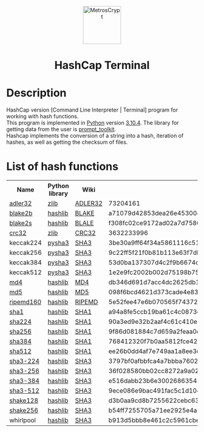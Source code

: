 <p align="center"><img src="https://user-images.githubusercontent.com/107058068/178225754-263efd37-04b1-4eb1-b21d-6e7793d62be2.png" alt="MetrosCrypt" width="100px" height="100px"></p>
<h1 align="center">HashCap Terminal</h1>

# Description
HashCap version [Command Line Interpreter | Terminal] program for working with hash functions.<br>
This program is implemented in <a href="https://www.python.org/">Python</a> version <a href="https://www.python.org/downloads/release/python-3104/">3.10.4</a>. The library for getting data from the user is <a href="https://pypi.org/project/prompt-toolkit/0.5/">prompt_toolkit</a>.<br>
Hashcap implements the conversion of a string into a hash, iteration of hashes, as well as getting the checksum of files.<br>

# List of hash functions

<table>
  <tr>
    <th>Name</th>
    <th>Python library</th>
    <th>Wiki</th>
    <th>Example</th>
  </tr>

 <tr><td><a href="https://docs.python.org/3/library/zlib.html#zlib.adler32">adler32</a></td><td><a href="https://docs.python.org/3/library/zlib.html">zlib</a></td><td><a href="https://en.wikipedia.org/wiki/Adler-32">ADLER32</a></td><td>73204161</td></tr>
 <tr><td><a href="https://docs.python.org/3/library/hashlib.html#hashlib.blake2b">blake2b</a></td><td><a href="https://pypi.org/project/hashlib/">hashlib</a></td><td><a href="https://en.wikipedia.org/wiki/BLAKE_(hash_function)">BLAKE</a></td><td>a71079d42853dea26e453004338670a53814b78137ffbed07603a41d76a483aa9bc33b582f77d30a65e6f29a896c0411f38312e1d66e0bf16386c86a89bea572</td></tr>
 <tr><td><a href="https://docs.python.org/3/library/hashlib.html#hashlib.blake2s">blake2s</a></td><td><a href="https://pypi.org/project/hashlib/">hashlib</a></td><td><a href="https://en.wikipedia.org/wiki/BLAKE_(hash_function)">BLALE</a></td><td>f308fc02ce9172ad02a7d75800ecfc027109bc67987ea32aba9b8dcc7b10150e</td></tr>
 <tr><td><a href="https://docs.python.org/3/library/zlib.html#zlib.crc32">crc32</a></td><td><a href="https://docs.python.org/3/library/zlib.html">zlib</a></td><td><a href="https://en.wikipedia.org/wiki/Cyclic_redundancy_check">CRC32</a></td><td>3632233996</td></tr>
 <tr><td>keccak224</td><td><a href="https://pypi.org/project/pysha3">pysha3</a></td><td><a href="https://en.wikipedia.org/wiki/SHA-3">SHA3</a></td><td>3be30a9ff64f34a5861116c5198987ad780165f8366e67aff4760b5e</td></tr>
 <tr><td>keccak256</td><td><a href="https://pypi.org/project/pysha3">pysha3</a></td><td><a href="https://en.wikipedia.org/wiki/SHA-3">SHA3</a></td><td>9c22ff5f21f0b81b113e63f7db6da94fedef11b2119b4088b89664fb9a3cb658</td></tr>
 <tr><td>keccak384</td><td><a href="https://pypi.org/project/pysha3">pysha3</a></td><td><a href="https://en.wikipedia.org/wiki/SHA-3">SHA3</a></td><td>53d0ba137307d4c2f9b6674c83edbd58b70c0f4340133ed0adc6fba1d2478a6a03b7788229e775d2de8ae8c0759d0527</td></tr>
 <tr><td>keccak512</td><td><a href="https://pypi.org/project/pysha3">pysha3</a></td><td><a href="https://en.wikipedia.org/wiki/SHA-3">SHA3</a></td><td>1e2e9fc2002b002d75198b7503210c05a1baac4560916a3c6d93bcce3a50d7f00fd395bf1647b9abb8d1afcc9c76c289b0c9383ba386a956da4b38934417789e</td></tr>
 <tr><td><a href="https://docs.python.org/3/library/hashlib.html">md4</a></td><td><a href="https://pypi.org/project/hashlib/">hashlib</a></td><td><a href="https://en.wikipedia.org/wiki/MD4">MD4</a></td><td>db346d691d7acc4dc2625db19f9e3f52</td></tr>
 <tr><td><a href="https://docs.python.org/3/library/hashlib.html">md5</a></td><td><a href="https://pypi.org/project/hashlib/">hashlib</a></td><td><a href="https://en.wikipedia.org/wiki/MD5">MD5</a></td><td>098f6bcd4621d373cade4e832627b4f6</td></tr>
 <tr><td><a href="https://docs.python.org/3/library/hashlib.html">ripemd160</a></td><td><a href="https://pypi.org/project/hashlib/">hashlib</a></td><td><a href="https://en.wikipedia.org/wiki/RIPEMD">RIPEMD</a></td><td>5e52fee47e6b070565f74372468cdc699de89107</td></tr>
 <tr><td><a href="https://docs.python.org/3/library/hashlib.html">sha1</a></td><td><a href="https://pypi.org/project/hashlib/">hashlib</a></td><td><a href="https://en.wikipedia.org/wiki/SHA-1">SHA1</a></td><td>a94a8fe5ccb19ba61c4c0873d391e987982fbbd3</td></tr>
 <tr><td><a href="https://docs.python.org/3/library/hashlib.html">sha224</a></td><td><a href="https://pypi.org/project/hashlib/">hashlib</a></td><td><a href="https://en.wikipedia.org/wiki/SHA-1">SHA1</a></td><td>90a3ed9e32b2aaf4c61c410eb925426119e1a9dc53d4286ade99a809</td></tr>
 <tr><td><a href="https://docs.python.org/3/library/hashlib.html">sha256</a></td><td><a href="https://pypi.org/project/hashlib/">hashlib</a></td><td><a href="https://en.wikipedia.org/wiki/SHA-1">SHA1</a></td><td>9f86d081884c7d659a2feaa0c55ad015a3bf4f1b2b0b822cd15d6c15b0f00a08</td></tr>
 <tr><td><a href="https://docs.python.org/3/library/hashlib.html">sha384</a></td><td><a href="https://pypi.org/project/hashlib/">hashlib</a></td><td><a href="https://en.wikipedia.org/wiki/SHA-1">SHA1</a></td><td>768412320f7b0aa5812fce428dc4706b3cae50e02a64caa16a782249bfe8efc4b7ef1ccb126255d196047dfedf17a0a9</td></tr>
 <tr><td><a href="https://docs.python.org/3/library/hashlib.html">sha512</a></td><td><a href="https://pypi.org/project/hashlib/">hashlib</a></td><td><a href="https://en.wikipedia.org/wiki/SHA-1">SHA1</a></td><td>ee26b0dd4af7e749aa1a8ee3c10ae9923f618980772e473f8819a5d4940e0db27ac185f8a0e1d5f84f88bc887fd67b143732c304cc5fa9ad8e6f57f50028a8ff</td></tr>
 <tr><td><a href="https://docs.python.org/3/library/hashlib.html">sha3-224</a></td><td><a href="https://pypi.org/project/hashlib/">hashlib</a></td><td><a href="https://en.wikipedia.org/wiki/SHA-3">SHA3</a></td><td>3797bf0afbbfca4a7bbba7602a2b552746876517a7f9b7ce2db0ae7b</td></tr>
 <tr><td><a href="https://docs.python.org/3/library/hashlib.html">sha3-256</a></td><td><a href="https://pypi.org/project/hashlib/">hashlib</a></td><td><a href="https://en.wikipedia.org/wiki/SHA-3">SHA3</a></td><td>36f028580bb02cc8272a9a020f4200e346e276ae664e45ee80745574e2f5ab80</td></tr>
 <tr><td><a href="https://docs.python.org/3/library/hashlib.html">sha3-384</a></td><td><a href="https://pypi.org/project/hashlib/">hashlib</a></td><td><a href="https://en.wikipedia.org/wiki/SHA-3">SHA3</a></td><td>e516dabb23b6e30026863543282780a3ae0dccf05551cf0295178d7ff0f1b41eecb9db3ff219007c4e097260d58621bd</td></tr>
 <tr><td><a href="https://docs.python.org/3/library/hashlib.html">sha3-512</a></td><td><a href="https://pypi.org/project/hashlib/">hashlib</a></td><td><a href="https://en.wikipedia.org/wiki/SHA-3">SHA3</a></td><td>9ece086e9bac491fac5c1d1046ca11d737b92a2b2ebd93f005d7b710110c0a678288166e7fbe796883a4f2e9b3ca9f484f521d0ce464345cc1aec96779149c14</td></tr>
 <tr><td><a href="https://docs.python.org/3/library/hashlib.html">shake128</a></td><td><a href="https://pypi.org/project/hashlib/">hashlib</a></td><td><a href="https://en.wikipedia.org/wiki/SHA-3">SHA3</a></td><td>d3b0aa9cd8b7255622cebc631e867d4093d6f6010191a53973c45fec9b07c774</td></tr>
 <tr><td><a href="https://docs.python.org/3/library/hashlib.html">shake256</a></td><td><a href="https://pypi.org/project/hashlib/">hashlib</a></td><td><a href="https://en.wikipedia.org/wiki/SHA-3">SHA3</a></td><td>b54ff7255705a71ee2925e4a3e30e41aed489a579d5595e0df13e32e1e4dd202</td></tr>
 <tr><td>whirlpool</td><td><a href="https://pypi.org/project/Whirlpool/">hashlib</a></td><td><a href="https://en.wikipedia.org/wiki/Whirlpool_(hash_function)">SHA3</a></td><td>b913d5bbb8e461c2c5961cbe0edcdadfd29f068225ceb37da6defcf89849368f8c6c2eb6a4c4ac75775d032a0ecfdfe8550573062b653fe92fc7b8fb3b7be8d6</td></tr>
 

</table>
